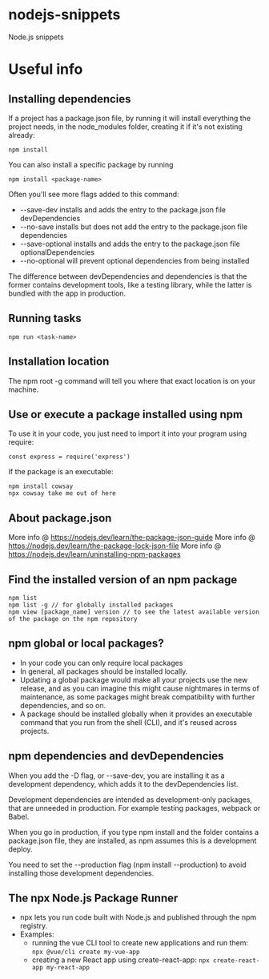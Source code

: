 # nodejs-snippets
Node.js snippets

# Useful info

## Installing dependencies

If a project has a package.json file, by running it will install everything the project needs, in the node_modules folder, creating it if it's not existing already:

    npm install

You can also install a specific package by running

    npm install <package-name>

Often you'll see more flags added to this command:

+ --save-dev installs and adds the entry to the package.json file devDependencies
+ --no-save installs but does not add the entry to the package.json file dependencies
+ --save-optional installs and adds the entry to the package.json file optionalDependencies
+ --no-optional will prevent optional dependencies from being installed

The difference between devDependencies and dependencies is that the former contains development tools, like a testing library, while the latter is bundled with the app in production.

## Running tasks

    npm run <task-name>


## Installation location

The npm root -g command will tell you where that exact location is on your machine.

## Use or execute a package installed using npm

To use it in your code, you just need to import it into your program using require:

    const express = require('express')

If the package is an executable:

    npm install cowsay
    npx cowsay take me out of here

## About package.json

More info @ https://nodejs.dev/learn/the-package-json-guide
More info @ https://nodejs.dev/learn/the-package-lock-json-file
More info @ https://nodejs.dev/learn/uninstalling-npm-packages

## Find the installed version of an npm package

    npm list 
    npm list -g // for globally installed packages
    npm view [package_name] version // to see the latest available version of the package on the npm repository

## npm global or local packages?

+ In your code you can only require local packages
+ In general, all packages should be installed locally.
+ Updating a global package would make all your projects use the new release, and as you can imagine this might cause nightmares in terms of maintenance, as some packages might break compatibility with further dependencies, and so on.
+ A package should be installed globally when it provides an executable command that you run from the shell (CLI), and it's reused across projects.

## npm dependencies and devDependencies

When you add the -D flag, or --save-dev, you are installing it as a development dependency, which adds it to the devDependencies list.

Development dependencies are intended as development-only packages, that are unneeded in production. For example testing packages, webpack or Babel.

When you go in production, if you type npm install and the folder contains a package.json file, they are installed, as npm assumes this is a development deploy.

You need to set the --production flag (npm install --production) to avoid installing those development dependencies.

## The npx Node.js Package Runner

+ npx lets you run code built with Node.js and published through the npm registry.
+ Examples:
    + running the vue CLI tool to create new applications and run them: `npx @vue/cli create my-vue-app`
    + creating a new React app using create-react-app: `npx create-react-app my-react-app`



 
